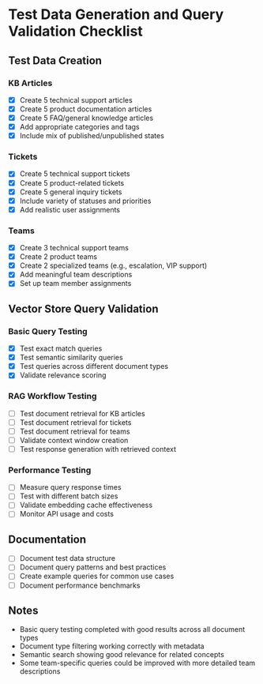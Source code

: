 # Test Data Generation and Query Validation Checklist

## Test Data Creation
### KB Articles
- [x] Create 5 technical support articles
- [x] Create 5 product documentation articles
- [x] Create 5 FAQ/general knowledge articles
- [x] Add appropriate categories and tags
- [x] Include mix of published/unpublished states

### Tickets
- [x] Create 5 technical support tickets
- [x] Create 5 product-related tickets
- [x] Create 5 general inquiry tickets
- [x] Include variety of statuses and priorities
- [x] Add realistic user assignments

### Teams
- [x] Create 3 technical support teams
- [x] Create 2 product teams
- [x] Create 2 specialized teams (e.g., escalation, VIP support)
- [x] Add meaningful team descriptions
- [x] Set up team member assignments

## Vector Store Query Validation
### Basic Query Testing
- [x] Test exact match queries
- [x] Test semantic similarity queries
- [x] Test queries across different document types
- [x] Validate relevance scoring

### RAG Workflow Testing
- [ ] Test document retrieval for KB articles
- [ ] Test document retrieval for tickets
- [ ] Test document retrieval for teams
- [ ] Validate context window creation
- [ ] Test response generation with retrieved context

### Performance Testing
- [ ] Measure query response times
- [ ] Test with different batch sizes
- [ ] Validate embedding cache effectiveness
- [ ] Monitor API usage and costs

## Documentation
- [ ] Document test data structure
- [ ] Document query patterns and best practices
- [ ] Create example queries for common use cases
- [ ] Document performance benchmarks

## Notes
- Basic query testing completed with good results across all document types
- Document type filtering working correctly with metadata
- Semantic search showing good relevance for related concepts
- Some team-specific queries could be improved with more detailed team descriptions 